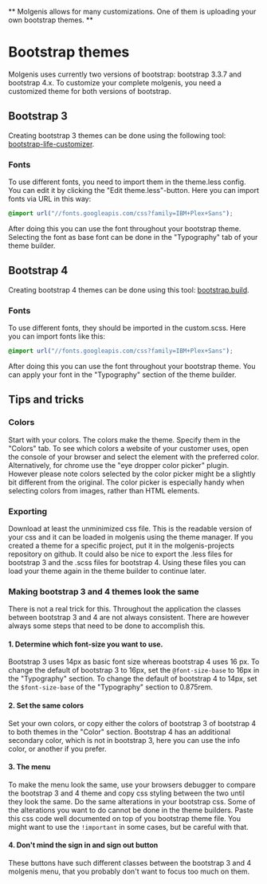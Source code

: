 **
Molgenis allows for many customizations. One of them is uploading your own bootstrap themes.
**

# Bootstrap themes

Molgenis uses currently two versions of bootstrap: bootstrap 3.3.7 and bootstrap 4.x. To customize 
your complete molgenis, you need a customized theme for both versions of bootstrap. 

## Bootstrap 3
Creating bootstrap 3 themes can be done using the following tool:
[bootstrap-life-customizer](https://www.bootstrap-live-customizer.com/). 

### Fonts
To use different fonts, you need to import them in the theme.less config. You can edit it by
clicking the "Edit theme.less"-button. Here you can import fonts via URL in this way:
```css
@import url("//fonts.googleapis.com/css?family=IBM+Plex+Sans");
```
After doing this you can use the font throughout your bootstrap theme. Selecting the font as base
font can be done in the "Typography" tab of your theme builder.

## Bootstrap 4
Creating bootstrap 4 themes can be done using this tool:
[bootstrap.build](https://bootstrap.build/app).

### Fonts
To use different fonts, they should be imported in the custom.scss. Here you can import fonts like 
this:
```css
@import url("//fonts.googleapis.com/css?family=IBM+Plex+Sans");
```
After doing this you can use the font throughout your bootstrap theme. You can apply your font in 
the "Typography" section of the theme builder.

## Tips and tricks

### Colors
Start with your colors. The colors make the theme. Specify them in the "Colors" tab.
To see which colors a website of your customer uses, open the console of your browser and select the
element with the preferred color. Alternatively, for chrome use the "eye dropper color picker" 
plugin. However please note colors selected by the color picker might be a slightly bit different 
from the original. The color picker is especially handy when selecting colors from images, rather
than HTML elements.

### Exporting
Download at least the unminimized css file. This is the readable version of your css and it can be 
loaded in molgenis using the theme manager. If you created a theme for a specific project, put it in
the molgenis-projects repository on github. It could also be nice to export the .less files for
bootstrap 3 and the .scss files for bootstrap 4. Using these files you can load your theme again in
the theme builder to continue later. 

### Making bootstrap 3 and 4 themes look the same
There is not a real trick for this. Throughout the application the classes between bootstrap 3 and 4
are not always consistent. There are however always some steps that need to be done to accomplish
this.  
#### 1. Determine which font-size you want to use. 
Bootstrap 3 uses 14px as basic font size whereas bootstrap 4 uses 16 px. To change the default of
bootstrap 3 to 16px, set the ```@font-size-base``` to 16px in the "Typography" section. To change the
default of bootstrap 4 to 14px, set the ```$font-size-base``` of the "Typography" section to 0.875rem.

#### 2. Set the same colors
Set your own colors, or copy either the colors of bootstrap 3 of bootstrap 4 to both themes in the
"Color" section. Bootstrap 4 has an additional secondary color, which is not in bootstrap 3, here
you can use the info color, or another if you prefer. 

#### 3. The menu
To make the menu look the same, use your browsers debugger to compare the bootstrap 3 and 4 theme
and copy css styling between the two until they look the same. Do the same alterations in your
bootstrap css. Some of the alterations you want to do cannot be done in the theme builders. Paste
this css code well documented on top of you bootstrap theme file. You might want to use the 
```!important``` in some cases, but be careful with that.

#### 4. Don't mind the sign in and sign out button
These buttons have such different classes between the bootstrap 3 and 4 molgenis menu, that you
probably don't want to focus too much on them. 
